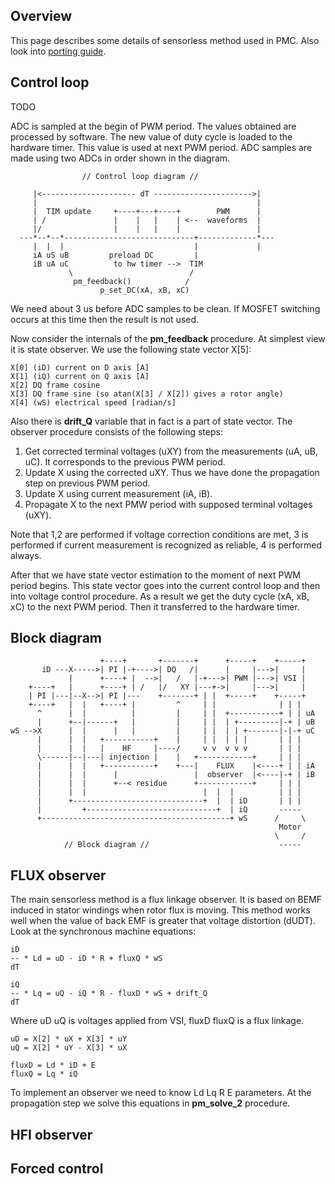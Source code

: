 ## Overview

This page describes some details of sensorless method used in PMC. Also look
into [porting guide](PortingGuide.md).

## Control loop

TODO

ADC is sampled at the begin of PWM period. The values obtained are processed by
software. The new value of duty cycle is loaded to the hardware timer. This
value is used at next PWM period. ADC samples are made using two ADCs in order
shown in the diagram.

	                // Control loop diagram //
	
	     |<--------------------- dT ---------------------->|
	     |                                                 |
	     |  TIM update     +----+---+----+        PWM      |
	     | /               |    |   |    | <--  waveforms  |
	     |/                |    |   |    |                 |
	  ---*--*--*-----------------------------+-------------*---
	     |  |  |                             |             |
	     iA uS uB         preload DC         |
	     iB uA uC          to hw timer -->  TIM
	             \                          /
	              pm_feedback()            /
	                    p_set_DC(xA, xB, xC)

We need about 3 us before ADC samples to be clean. If MOSFET switching occurs
at this time then the result is not used.

Now consider the internals of the **pm_feedback** procedure. At simplest view
it is state observer. We use the following state vector X[5]:

	X[0] (iD) current on D axis [A]
	X[1] (iQ) current on Q axis [A]
	X[2] DQ frame cosine
	X[3] DQ frame sine (so atan(X[3] / X[2]) gives a rotor angle)
	X[4] (wS) electrical speed [radian/s]

Also there is **drift_Q** variable that in fact is a part of state vector. The
observer procedure consists of the following steps:

1. Get corrected terminal voltages (uXY) from the measurements (uA, uB, uC). It
   corresponds to the previous PWM period.
2. Update X using the corrected uXY. Thus we have done the propagation step on
   previous PWM period.
3. Update X using current measurement (iA, iB).
4. Propagate X to the next PMW period with supposed terminal voltages (uXY).

Note that 1,2 are performed if voltage correction conditions are met, 3 is
performed if current measurement is recognized as reliable, 4 is performed
always.

After that we have state vector estimation to the moment of next PWM period
begins. This state vector goes into the current control loop and then into
voltage control procedure. As a result we get the duty cycle (xA, xB, xC) to
the next PWM period. Then it transferred to the hardware timer.

## Block diagram

	                    +----+       +-------+      +-----+    +-----+
	       iD ---X----->| PI |-+---->| DQ   /|      |     |--->|     |
	             |      +----+ |  -->|   /   |-+--->| PWM |--->| VSI |
	    +----+   |      +----+ | /   |/   XY |---+->|     |--->|     |
	    | PI |---|--X-->| PI |---    +-------+ | |  +-----+    +-----+
	    +----+   |  |   +----+ |         ^     | |              | | |
	      ^      |  |          |         |     | |  +-----------+ | | uA
	      |      +--|------+   |         |     | |  | +---------|-+ | uB
	wS -->X      |  |      |   |         |     | |  | | +-------|-|-+ uC
	      |      |  |   +-----------+    |     | |  | | |       | | |
	      |      |  |   |    HF     |----/     v v  v v v       | | |
	      \------|--|---| injection |    |   +------------+     | | |
	      |      |  |   +-----------+    +---|    FLUX    |<----+ | | iA
	      |      |  |      |                 |  observer  |<----|-+ | iB
	      |      |  |      +--< residue      +------------+     | | |
	      |      |  |                          |  |  |          | | |
	      |      +-----------------------------+  |  | iD       | | |
	      |         +-----------------------------+  | iQ       -----
	      +------------------------------------------+ wS      /     \
	                                                            Motor
	                                                           \     /
	            // Block diagram //                             -----

## FLUX observer

The main sensorless method is a flux linkage observer. It is based on BEMF
induced in stator windings when rotor flux is moving. This method works well
when the value of back EMF is greater that voltage distortion (dUDT). Look at
the synchronous machine equations:

	iD
	-- * Ld = uD - iD * R + fluxQ * wS
	dT

	iQ
	-- * Lq = uQ - iQ * R - fluxD * wS + drift_Q
	dT

Where uD uQ is voltages applied from VSI, fluxD fluxQ is a flux linkage.

	uD = X[2] * uX + X[3] * uY
	uQ = X[2] * uY - X[3] * uX

	fluxD = Ld * iD + E
	fluxQ = Lq * iQ

To implement an observer we need to know Ld Lq R E parameters. At the
propagation step we solve this equations in **pm_solve_2** procedure.

## HFI observer
## Forced control

